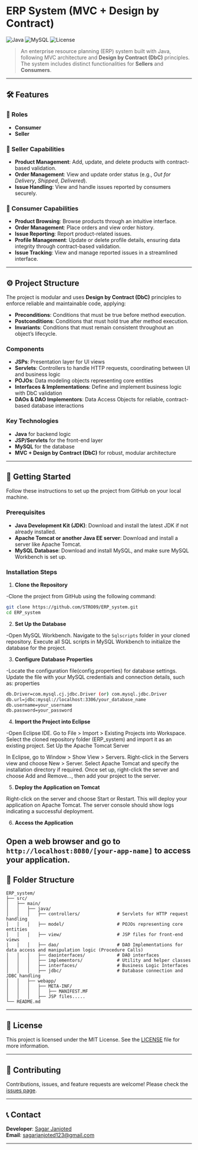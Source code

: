 
# ERP System (MVC + Design by Contract)

![Java](https://img.shields.io/badge/Java-ED8B00?style=for-the-badge&logo=java&logoColor=white)
![MySQL](https://img.shields.io/badge/MySQL-4479A1?style=for-the-badge&logo=mysql&logoColor=white)
![License](https://img.shields.io/badge/license-MIT-green?style=for-the-badge)

> An enterprise resource planning (ERP) system built with Java, following MVC architecture and **Design by Contract (DbC)** principles. The system includes distinct functionalities for **Sellers** and **Consumers**.

---

## 🛠 Features

### 👤 Roles

- **Consumer**
- **Seller**

### 🔹 Seller Capabilities
- **Product Management**: Add, update, and delete products with contract-based validation.
- **Order Management**: View and update order status (e.g., *Out for Delivery*, *Shipped*, *Delivered*).
- **Issue Handling**: View and handle issues reported by consumers securely.

### 🔹 Consumer Capabilities
- **Product Browsing**: Browse products through an intuitive interface.
- **Order Management**: Place orders and view order history.
- **Issue Reporting**: Report product-related issues.
- **Profile Management**: Update or delete profile details, ensuring data integrity through contract-based validation.
- **Issue Tracking**: View and manage reported issues in a streamlined interface.

---

## ⚙️ Project Structure

The project is modular and uses **Design by Contract (DbC)** principles to enforce reliable and maintainable code, applying:

- **Preconditions**: Conditions that must be true before method execution.
- **Postconditions**: Conditions that must hold true after method execution.
- **Invariants**: Conditions that must remain consistent throughout an object’s lifecycle.

### Components

- **JSPs**: Presentation layer for UI views
- **Servlets**: Controllers to handle HTTP requests, coordinating between UI and business logic
- **POJOs**: Data modeling objects representing core entities
- **Interfaces & Implementations**: Define and implement business logic with DbC validation
- **DAOs & DAO Implementors**: Data Access Objects for reliable, contract-based database interactions

### Key Technologies
- **Java** for backend logic
- **JSP/Servlets** for the front-end layer
- **MySQL** for the database
- **MVC + Design by Contract (DbC)** for robust, modular architecture

---

## 🚀 Getting Started


Follow these instructions to set up the project from GitHub on your local machine.

### Prerequisites
- **Java Development Kit (JDK)**: Download and install the latest JDK if not already installed.
- **Apache Tomcat or another Java EE server**: Download and install a server like Apache Tomcat.
- **MySQL Database**: Download and install MySQL, and make sure MySQL Workbench is set up.


### Installation Steps
1. **Clone the Repository**

-Clone the project from GitHub using the following command:
```bash
git clone https://github.com/STRO09/ERP_system.git
cd ERP_system
```

2. **Set Up the Database**

-Open MySQL Workbench.
Navigate to the `Sqlscripts` folder in your cloned repository.
Execute all SQL scripts in MySQL Workbench to initialize the database for the project.

3. **Configure Database Properties**

-Locate the configuration file(config.properties) for database settings.
Update the file with your MySQL credentials and connection details, such as:
properties
```bash
db.Driver=com.mysql.cj.jdbc.Driver (or) com.mysql.jdbc.Driver
db.url=jdbc:mysql://localhost:3306/your_database_name
db.username=your_username
db.password=your_password
```

4. **Import the Project into Eclipse**

-Open Eclipse IDE.
Go to File > Import > Existing Projects into Workspace.
Select the cloned repository folder (ERP_system) and import it as an existing project.
Set Up the Apache Tomcat Server

In Eclipse, go to Window > Show View > Servers.
Right-click in the Servers view and choose New > Server.
Select Apache Tomcat and specify the installation directory if required.
Once set up, right-click the server and choose Add and Remove..., then add your project to the server.

5. **Deploy the Application on Tomcat**

Right-click on the server and choose Start or Restart.
This will deploy your application on Apache Tomcat. The server console should show logs indicating a successful deployment.

6. **Access the Application**

Open a web browser and go to `http://localhost:8080/[your-app-name]` to access your application.
---

## 📂 Folder Structure

```plaintext
ERP_system/
├── src/
│   ├── main/
│   │   ├── java/
│   │   │   ├── controllers/              # Servlets for HTTP request handling
│   │   │   ├── model/                    # POJOs representing core entities
│   │   │   ├── view/                     # JSP files for front-end views
│   │   │   ├── dao/                      # DAO Implementations for data access and manipulation logic (Procedure Calls)
│   │   │   ├── daointerfaces/            # DAO interfaces 
│   │   │   ├── implementors/             # Utility and helper classes
│   │   │   ├── interfaces/               # Business Logic Interfaces
│   │   │   ├── jdbc/                     # Database connection and JDBC handling
│   │   ├── webapp/
│   │   │   ├── META-INF/
│   │   │   │   ├── MANIFEST.MF
│   │   │   ├── JSP files.....
└── README.md
```

---

## 📜 License
This project is licensed under the MIT License. See the [LICENSE](LICENSE) file for more information.

---

## 🤝 Contributing
Contributions, issues, and feature requests are welcome! Please check the [issues page](https://github.com/STRO09/ERP_system/issues).

---

## 📞 Contact
**Developer**: [Sagar Janjoted](https://github.com/STRO09)  
**Email**: [sagarjanjoted123@gmail.com](https://mail.google.com/mail/?view=cm&fs=1&to=sagarjanjoted123@gmail.com)

--- 

